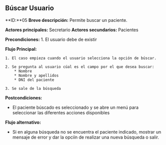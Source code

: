 ## Búscar Usuario

**ID:**05
**Breve descripción:** Permite buscar un paciente.

**Actores principales:** Secretario
**Actores secundarios:** Pacientes

**Precondiciones:**
    1. El usuario debe de existir

**Flujo Principal:**

    1. El caso empieza cuando el usuario selecciona la opción de búscar.

    2. Se pregunta al usuario cúal es el campo por el que desea buscar:
        * Nombre 
        * Nombre y apellidos
        * DNI del paciente
    
    3. Se sale de la búsqueda

**Postcondiciones:**

 * El paciente búscado es seleccionado y se abre un menú para seleccionar las diferentes acciones disponibles

 **Flujo alternativo:**

 * Si en alguna búsqueda no se encuentra el paciente indicado, mostrar un mensaje de error y dar la opciín de realizar una nueva búsqueda o salir.
 
